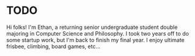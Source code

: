 # TODO

Hi folks! I'm Ethan, a returning senior undergraduate student double majoring in Computer Science and Philosophy. I took two years off to do some startup work, but I'm back to finish my final year. I enjoy ultimate frisbee, climbing, board games, etc...
